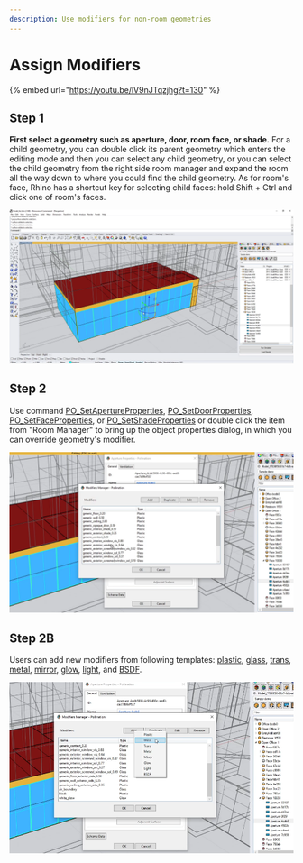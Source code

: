 ```yaml
---
description: Use modifiers for non-room geometries
---
```


# Assign Modifiers

{% embed url="https://youtu.be/lV9nJTqzjhg?t=130" %}

## Step 1

**First select a geometry such as aperture, door, room face, or shade.** For a child geometry, you can double click its parent geometry which enters the editing mode and then you can select any child geometry, or you can select the child geometry from the right side room manager and expand the room all the way down to where you could find the child geometry. As for room's face, Rhino has a shortcut key for selecting child faces: hold Shift + Ctrl and click one of room's faces.



![Select a child geometry from Rhino](../../.gitbook/assets/image%20%28109%29.png)

## Step 2

Use command [PO\_SetApertureProperties](../pollination-commands-for-rhino/po_setapertureproperties.md),  [PO\_SetDoorProperties](../pollination-commands-for-rhino/po_setdoorproperties.md),  [PO\_SetFaceProperties](../pollination-commands-for-rhino/po_setfaceproperties.md), or [PO\_SetShadeProperties](../pollination-commands-for-rhino/po_setshadeproperties.md)  or double click the item from "Room Manager" to bring up the object properties dialog, in which you can override geometry's modifier.

![Override face&apos;s modifier by selecting a new modifier from Modifier Manager](../../.gitbook/assets/image%20%28107%29.png)

## Step 2B

Users can add new modifiers from following templates: [plastic](https://www.ladybug.tools/honeybee-schema/model.html#tag/plastic_model), [glass](https://www.ladybug.tools/honeybee-schema/model.html#tag/glass_model), [trans](https://www.ladybug.tools/honeybee-schema/model.html#tag/trans_model), [metal](https://www.ladybug.tools/honeybee-schema/model.html#tag/metal_model), [mirror](https://www.ladybug.tools/honeybee-schema/model.html#tag/mirror_model), [glow](https://www.ladybug.tools/honeybee-schema/model.html#tag/glow_model), [light](https://www.ladybug.tools/honeybee-schema/model.html#tag/light_model), and [BSDF](https://www.ladybug.tools/honeybee-schema/model.html#tag/bsdf_model).

![](../../.gitbook/assets/image%20%28112%29.png)

